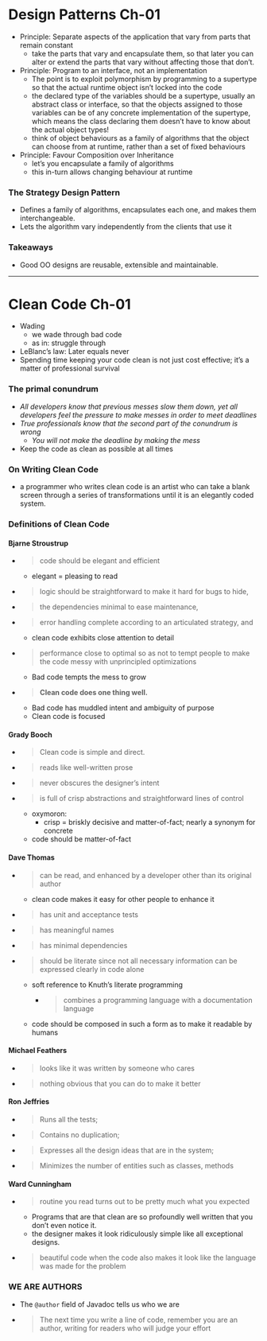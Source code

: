 # Design Patterns Ch-01 #
* Principle: Separate aspects of the application that vary from parts that remain constant
  * take the parts that vary and encapsulate them, so that later you can alter or extend the parts that vary without affecting those that don’t.
* Principle: Program to an interface, not an implementation
  * The point is to exploit polymorphism by programming to a supertype so that the actual runtime object isn’t locked into the code
  * the declared type of the variables should be a supertype, usually an abstract class or interface, so that the objects assigned to those variables can be of any concrete implementation of the supertype, which means the class declaring them doesn’t have to know about the actual object types!
  * think of object behaviours as a family of algorithms that the object can choose from at runtime, rather than a set of fixed behaviours
* Principle: Favour Composition over Inheritance
  * let’s you encapsulate a family of algorithms
  * this in-turn allows changing behaviour at runtime

### The Strategy Design Pattern ###
* Defines a family of algorithms, encapsulates each one, and makes them interchangeable.
* Lets the algorithm vary independently from the clients that use it

### Takeaways ###
* Good OO designs are reusable, extensible and maintainable.

----

# Clean Code Ch-01 #
* Wading
  * we wade through bad code
  * as in: struggle through 
* LeBlanc’s law: Later equals never
* Spending time keeping your code clean is not just cost effective; it’s a matter of professional survival

### The primal conundrum ###
* *All developers know that previous messes slow them down, yet all developers feel the pressure to make messes in order to meet deadlines*
* *True professionals know that the second part of the conundrum is wrong*
  * *You will not make the deadline by making the mess*
* Keep the code as clean as possible at all times

### On Writing Clean Code ###
* a programmer who writes clean code is an artist who can take a blank screen through a series of transformations until it is an elegantly coded system.

### Definitions of Clean Code ###

#### Bjarne Stroustrup ####
* > code should be elegant and efficient
  * elegant = pleasing to read
* > logic should be straightforward to make it hard for bugs to hide,

* > the dependencies minimal to ease maintenance,

* > error handling complete according to an articulated strategy, and
  * clean code exhibits close attention to detail
* > performance close to optimal so as not to tempt people to make the code messy with unprincipled optimizations
  * Bad code tempts the mess to grow
* > **Clean code does one thing well.**
  * Bad code has muddled intent and ambiguity of purpose
  * Clean code is focused


#### Grady Booch ####
* > Clean code is simple and direct.

* > reads like well-written prose

* > never obscures the designer’s intent

* > is full of crisp abstractions and straightforward lines of control
  * oxymoron:
    * crisp =  briskly decisive and matter-of-fact; nearly a synonym for concrete
  * code should be matter-of-fact

#### Dave Thomas ####
* > can be read, and enhanced by a developer other than its original author
  * clean code makes it easy for other people to enhance it
* > has unit and acceptance tests

* > has meaningful names

* > has minimal dependencies

* > should be literate since not all necessary information can be expressed clearly in code alone
  * soft reference to Knuth’s literate programming
    * > combines a programming language with a documentation language
  * code should be composed in such a form as to make it readable by humans

#### Michael Feathers ####
* > looks like it was written by someone who cares

* > nothing obvious that you can do to make it better

#### Ron Jeffries ####
* > Runs all the tests;

* > Contains no duplication;

* > Expresses all the design ideas that are in the system;

* > Minimizes the number of entities such as classes, methods

#### Ward Cunningham ####
* > routine you read turns out to be pretty much what you expected
  * Programs that are that clean are so profoundly well written that you don’t even notice it. 
  * the designer makes it look ridiculously simple like all exceptional designs.
* > beautiful code when the code also makes it look like the language was made for the problem

### WE ARE AUTHORS ###
* The `@author` field of Javadoc tells us who we are
* >The next time you write a line of code, remember you are an author, writing for readers who will judge your effort



